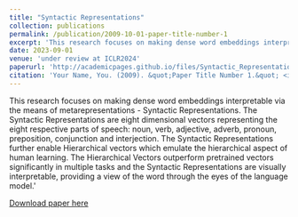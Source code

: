 ```yaml
---
title: "Syntactic Representations"
collection: publications
permalink: /publication/2009-10-01-paper-title-number-1
excerpt: 'This research focuses on making dense word embeddings interpretable via the means of metarepresentations - Syntactic Representations. The Syntactic Representations are eight dimensional vectors representing the eight respective parts of speech: noun, verb, adjective, adverb, pronoun, preposition, conjunction and interjection. The Syntactic Representations further enable Hierarchical vectors which emulate the hierarchical aspect of human learning. The Hierarchical Vectors outperform pretrained vectors significantly in multiple tasks and the Syntactic Representations are visually interpretable, providing a view of the word through the eyes of the language model.'
date: 2023-09-01
venue: 'under review at ICLR2024'
paperurl: 'http://academicpages.github.io/files/Syntactic_Representations_f.pdf'
citation: 'Your Name, You. (2009). &quot;Paper Title Number 1.&quot; <i>Journal 1</i>. 1(1).'
---
```

This research focuses on making dense word embeddings interpretable via the means of metarepresentations - Syntactic Representations. The Syntactic Representations are eight dimensional vectors representing the eight respective parts of speech: noun, verb, adjective, adverb, pronoun, preposition, conjunction and interjection. The Syntactic Representations further enable Hierarchical vectors which emulate the hierarchical aspect of human learning. The Hierarchical Vectors outperform pretrained vectors significantly in multiple tasks and the Syntactic Representations are visually interpretable, providing a view of the word through the eyes of the language model.'

[Download paper here](http://academicpages.github.io/files/Syntactic_Representations_f.pdf)
